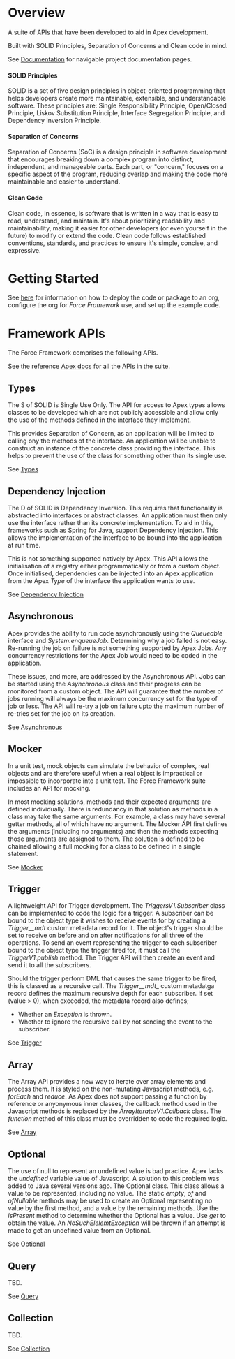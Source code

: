 # Overview
A suite of APIs that have been developed to aid in Apex development.

Built with SOLID Principles, Separation of Concerns and Clean code in mind.

See [Documentation](https://markbrennand.github.io/force-framework/) for navigable project documentation pages.

#### SOLID Principles
SOLID is a set of five design principles in object-oriented programming that helps developers create more maintainable,
extensible, and understandable software. These principles are: Single Responsibility Principle, Open/Closed Principle,
Liskov Substitution Principle, Interface Segregation Principle, and Dependency Inversion Principle.

#### Separation of Concerns
Separation of Concerns (SoC) is a design principle in software development that encourages breaking down a complex
program into distinct, independent, and manageable parts. Each part, or "concern," focuses on a specific aspect of the
program, reducing overlap and making the code more maintainable and easier to understand.

#### Clean Code
Clean code, in essence, is software that is written in a way that is easy to read, understand, and maintain. It's about
prioritizing readability and maintainability, making it easier for other developers (or even yourself in the future) to
modify or extend the code. Clean code follows established conventions, standards, and practices to ensure it's simple,
concise, and expressive.

# Getting Started
See [here](GETTINGSTARTED.md) for information on how to deploy the code or package to an org, configure the org
for _Force Framework_ use, and set up the example code.

# Framework APIs
The Force Framework comprises the following APIs. 

See the reference [Apex docs](docs/SfApexDocs/index.html) for all the APIs in the suite.

## Types
The S of SOLID is Single Use Only. The API for access to Apex types allows classes to be developed which are not
publicly accessible and allow only the use of the methods defined in the interface they implement.

This provides Separation of Concern, as an application will be limited to calling ony the methods of the interface.
An application will be unable to construct an instance of the concrete class providing the interface. This helps to
prevent the use of the class for something other than its single use.

See [Types](source/types/README.md)

## Dependency Injection
The D of SOLID is Dependency Inversion. This requires that functionality is abstracted into interfaces or abstract
classes. An application must then only use the interface rather than its concrete implementation. To aid in this,
frameworks such as Spring for Java, support Dependency Injection. This allows the implementation of the interface to be
bound into the application at run time.

This is not something supported natively by Apex. This API  allows the initialisation of a registry either
programmatically or from a custom object. Once initialised, dependencies can be injected into an Apex application from
the Apex _Type_ of the interface the application wants to use.

See [Dependency Injection](source/dependency/README.md)

## Asynchronous
Apex provides the ability to run code asynchronously using the _Queueable_ interface and _System.enqueueJob_.
Determining why a job failed is not easy. Re-running the job on failure is not something supported
by Apex Jobs. Any concurrency restrictions for the Apex Job would need to be coded in the application. 

These issues, and more, are addressed by the Asynchronous API. Jobs can be started using the _Asynchronous_ class and
their progress can be monitored from a custom object. The API will guarantee that the number of jobs running will
always be the maximum concurrency set for the type of job or less. The API will re-try a job on failure upto the
maximum number of re-tries set for the job on its creation.

See [Asynchronous](source/asynchronous/README.md)

## Mocker
In a unit test, mock objects can simulate the behavior of complex, real objects and are therefore useful when a real
object is impractical or impossible to incorporate into a unit test. The Force Framework suite includes an API for 
mocking.

In most mocking solutions, methods and their expected arguments are defined individually. There is redundancy
in that solution as methods in a class may take the same arguments. For example, a class may have several getter
methods, all of which have no argument. The Mocker API first defines the arguments (including no arguments) and then
the methods expecting those arguments are assigned to them. The solution is defined to be chained allowing  a full
mocking for a class to be defined in a single statement.

See [Mocker](source/mocker/README.md)

## Trigger
A lightweight API for Trigger development. The _TriggersV1.Subscriber_ class can be implemented to code the logic for
a trigger. A subscriber can be bound to the object type it wishes to receive events for by creating a _Trigger__mdt_
custom metadata record for it. The object's trigger should be set to receive on before and on after notifications
for all three of the operations. To send an event representing the trigger to each subscriber bound to the object
type the trigger fired for, it must call the _TriggerV1.publish_ method. The Trigger API will then create an event
and send it to all the subscribers.

Should the trigger perform DML that causes the same trigger to be fired, this is classed as a recursive call. The
_Trigger__mdt__ custom metadatga record defines the maximum recursive depth for each subscriber. If set (value > 0),
when exceeded, the metadata record also defines;
- Whether an _Exception_ is thrown.
- Whether to ignore the recursive call by not sending the event to the subscriber. 

See [Trigger](source/trigger/README.md)

## Array
The Array API provides a new way to iterate over array elements and process them. It is styled on the non-mutating
Javascript methods, e.g. _forEach_ and _reduce_. As Apex does not support passing a function by reference or
anyonymous inner classes, the callback method used in the Javascript methods is replaced by the
_ArrayIteratorV1.Callback_ class. The _function_ method of this class must be overridden to code the required logic.

See [Array](source/array/README.md)

## Optional
The use of null to represent an undefined value is bad practice. Apex lacks the _undefined_ variable value of Javascript.
A solution to this problem was added to Java several versions ago. The Optional class. This class allows a value
to be represented, including no value. The static _empty_, _of_ and _ofNullable_ methods may be used to create an
Optional representing no value by the first method, and a value by the remaining methods. Use the _isPresent_
method to determine whether the Optional has a value. Use _get_ to obtain the value. An _NoSuchElelemtException_
will be thrown if an attempt is made to get an undefined value from an Optional.

See [Optional](source/optional/README.md)

## Query
TBD.

See [Query](source/query/README.md)

## Collection
TBD.

See [Collection](source/immutable/README.md)
